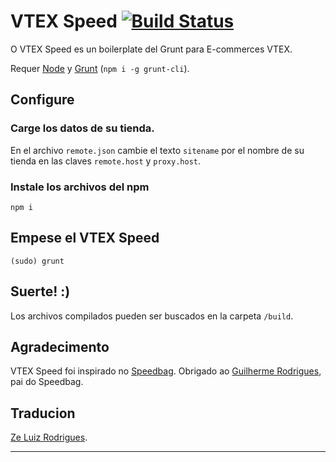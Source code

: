 # VTEX Speed [![Build Status](https://travis-ci.org/VtexLatam/vtex-speed.svg?branch=master)](https://travis-ci.org/VtexLatam/vtex-speed)

O VTEX Speed es un boilerplate del Grunt para E-commerces VTEX.

Requer [Node](http://nodejs.org/) y [Grunt](http://gruntjs.com/) (`npm i -g grunt-cli`).

## Configure

### Carge los datos de su tienda.

En el archivo `remote.json` cambie el texto `sitename` por el nombre de su tienda en las claves `remote.host` y `proxy.host`.

### Instale los archivos del npm
    npm i

## Empese el VTEX Speed

    (sudo) grunt

## Suerte! :)

Los archivos compilados pueden ser buscados en la carpeta `/build`.

## Agradecimento

VTEX Speed foi inspirado no [Speedbag](https://github.com/vtex/speedbag). Obrigado ao [Guilherme Rodrigues](https://github.com/gadr90), pai do Speedbag.

## Traducion

[Ze Luiz Rodrigues](https://github.com/zeluizr).

------
